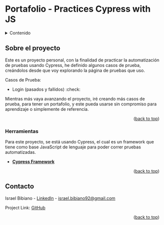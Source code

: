 # Portafolio - Practices Cypress with JS

<a name="readme-top"></a>

<!-- TABLE OF CONTENTS -->
<details>
  <summary>Contenido</summary>
  <ol>
    <li>
      <a href="#about-the-project">Sobre el proyecto</a>
        <ul>
            <li><a href="#built-with">Herramientas</a></li>
        </ul>
    </li>
    <li><a href="#contact">Contacto</a></li>
  </ol>
</details>

<!-- ABOUT THE PROJECT -->
## Sobre el proyecto

Este es un proyecto personal, con la finalidad de practicar la automatización de pruebas usando Cypress, he definido algunos casos de prueba, creándolos desde que voy explorando la página de pruebas que uso.

Casos de Prueba:
* Login (pasados y fallidos) :check:

Mientras más vaya avanzando el proyecto, iré creando más casos de prueba, para tener un portafolio, y este pueda usarse sin compromiso para aprendizaje o simplemente de referencia.


<p align="right">(<a href="#readme-top">back to top</a>)</p>

### Herramientas

Para este proyecto, se está usando Cypress, el cual es un framework que tiene como base JavaScript de lenguaje para poder correr pruebas automatizadas.

* [<b>Cypress Framework</b>](cypress.io)


<p align="right">(<a href="#readme-top">back to top</a>)</p>

<!-- CONTACT -->
## Contacto

Israel Bibiano - [LinkedIn](https://www.linkedin.com/in/israelbq/) - israel.bibiano92@gmail.com

Project Link: [GitHub](https://github.com/israbq)

<p align="right">(<a href="#readme-top">back to top</a>)</p>



